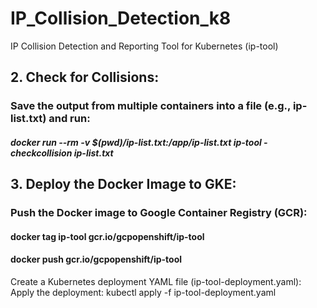 # IP_Collision_Detection_k8
IP Collision Detection and Reporting Tool for Kubernetes (ip-tool)




## 2. Check for Collisions:
### Save the output from multiple containers into a file (e.g., ip-list.txt) and run:
##### docker run --rm -v $(pwd)/ip-list.txt:/app/ip-list.txt ip-tool -checkcollision ip-list.txt

## 3. Deploy the Docker Image to GKE:
### Push the Docker image to Google Container Registry (GCR):
#### docker tag ip-tool gcr.io/gcpopenshift/ip-tool
#### docker push gcr.io/gcpopenshift/ip-tool


Create a Kubernetes deployment YAML file (ip-tool-deployment.yaml):
Apply the deployment:
kubectl apply -f ip-tool-deployment.yaml